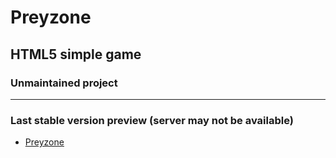 # Preyzone

## HTML5 simple game

### Unmaintained project

***


### Last stable version preview (server may not be available)

* [Preyzone](http://doghunter.ddns.net/preyzone/index.html)

